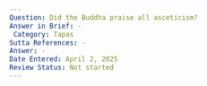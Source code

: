 ```yaml
---
Question: Did the Buddha praise all asceticism?
Answer in Brief: -
 Category: Tapas
Sutta References: -
Answer: -
Date Entered: April 2, 2025
Review Status: Not started
---
```

